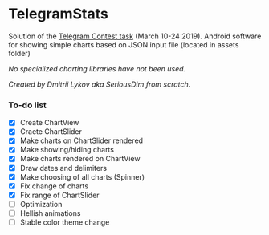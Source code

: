 # TelegramStats

Solution of the [Telegram Contest task](https://t.me/contest/6) (March 10-24 2019).
Android software for showing simple charts based on JSON input file (located in assets folder)

_No specialized charting libraries have not been used._

_Created by Dmitrii Lykov aka SeriousDim from scratch._

### To-do list
- [x] Create ChartView
- [x] Craete ChartSlider
- [x] Make charts on ChartSlider rendered
- [x] Make showing/hiding charts
- [x] Make charts rendered on ChartView
- [x] Draw dates and delimiters
- [x] Make choosing of all charts (Spinner)
- [x] Fix change of charts
- [x] Fix range of ChartSlider
- [ ] Optimization
- [ ] Hellish animations
- [ ] Stable color theme change
